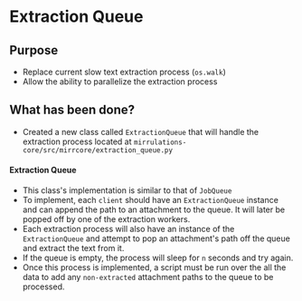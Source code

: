 # Extraction Queue

## Purpose
- Replace current slow text extraction process (`os.walk`)
- Allow the ability to parallelize the extraction process

## What has been done?

- Created a new class called `ExtractionQueue` that will handle the extraction process located at `mirrulations-core/src/mirrcore/extraction_queue.py`

#### Extraction Queue
- This class's implementation is similar to that of `JobQueue`
- To implement, each `client` should have an `ExtractionQueue` instance and can append the path to an attachment to the queue. It will later be popped off by one of the extraction workers.
- Each extraction process will also have an instance of the `ExtractionQueue` and attempt to pop an attachment's path off the queue and extract the text from it.
- If the queue is empty, the process will sleep for `n` seconds and try again.
- Once this process is implemented, a script must be run over the all the data to add any `non-extracted` attachment paths to the queue to be processed.
